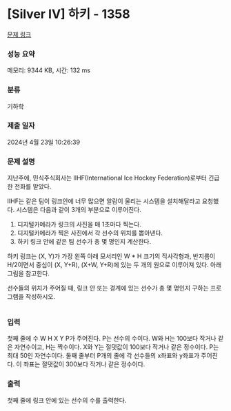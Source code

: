 # [Silver IV] 하키 - 1358 

[문제 링크](https://www.acmicpc.net/problem/1358) 

### 성능 요약

메모리: 9344 KB, 시간: 132 ms

### 분류

기하학

### 제출 일자

2024년 4월 23일 10:26:39

### 문제 설명

<p>지난주에, 민식주식회사는 IIHF(International Ice Hockey Federation)로부터 긴급한 전화를 받았다.</p>

<p>IIHF는 같은 팀이 링크안에 너무 많으면 알람이 울리는 시스템을 설치해달라고 요청했다. 시스템은 다음과 같이 3개의 부분으로 이루어진다.</p>

<ol>
	<li>디지털카메라가 링크의 사진을 매 1초마다 찍는다.</li>
	<li>디지털카메라가 찍은 사진에서 각 선수의 위치를 뽑아낸다.</li>
	<li>하키 링크 안에 같은 팀 선수가 총 몇 명인지 계산한다.</li>
</ol>

<p>하키 링크는 (X, Y)가 가장 왼쪽 아래 모서리인 W * H 크기의 직사각형과, 반지름이 H/2이면서 중심이 (X, Y+R), (X+W, Y+R)에 있는 두 개의 원으로 이루어져 있다. 아래 그림을 참고한다.</p>

<p>선수들의 위치가 주어질 때, 링크 안 또는 경계에 있는 선수가 총 몇 명인지 구하는 프로그램을 작성하시오.</p>

<p style="text-align: center;"><img alt="" src="https://upload.acmicpc.net/6f83923c-f223-4005-b69e-7a7a3365d51c/-/preview/"></p>

### 입력 

 <p>첫째 줄에 수 W H X Y P가 주어진다. P는 선수의 수이다. W와 H는 100보다 작거나 같은 자연수이고, H는 짝수이다. X와 Y는 절댓값이 100보다 작거나 같은 정수이다. P는 최대 50인 자연수이다. 둘째 줄부터 P개의 줄에 각 선수들의 x좌표와 y좌표가 주어진다. 이 좌표는 절댓값이 300보다 작거나 같은 정수이다.</p>

### 출력 

 <p>첫째 줄에 링크 안에 있는 선수의 수를 출력한다.</p>

